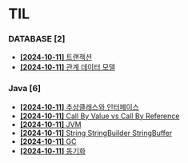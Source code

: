 # TIL
 
### DATABASE [2]
- [**[2024-10-11]**  트랜잭션](https://github.com/A-lass/TIL/blob/main/DATABASE/트랜잭션.md)
- [**[2024-10-11]**  관계 데이터 모델](https://github.com/A-lass/TIL/blob/main/DATABASE/관계_데이터_모델.md)
### Java [6]
- [**[2024-10-11]**  추상클래스와 인터페이스](https://github.com/A-lass/TIL/blob/main/Java/추상클래스와_인터페이스.md)
- [**[2024-10-11]**  Call By Value vs Call By Reference](https://github.com/A-lass/TIL/blob/main/Java/Call_By_Value_vs_Call_By_Reference.md)
- [**[2024-10-11]**  JVM](https://github.com/A-lass/TIL/blob/main/Java/JVM.md)
- [**[2024-10-11]**  String StringBuilder StringBuffer](https://github.com/A-lass/TIL/blob/main/Java/String_StringBuilder_StringBuffer.md)
- [**[2024-10-11]**  GC](https://github.com/A-lass/TIL/blob/main/Java/GC.md)
- [**[2024-10-11]**  동기화](https://github.com/A-lass/TIL/blob/main/Java/동기화.md)
